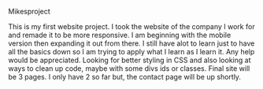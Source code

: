 Mikesproject

This is my first website project. I took the website of the company I work for and remade it to be more responsive. I
am beginning with the mobile version then expanding it out from there. I still have alot to learn just to have all the
basics down so I am trying to apply what I learn as I learn it. Any help would be appreciated. Looking for better
styling in CSS and also looking at ways to clean up code, maybe with some divs ids or classes. Final site will be 3
pages. I only have 2 so far but, the contact page will be up shortly. 
